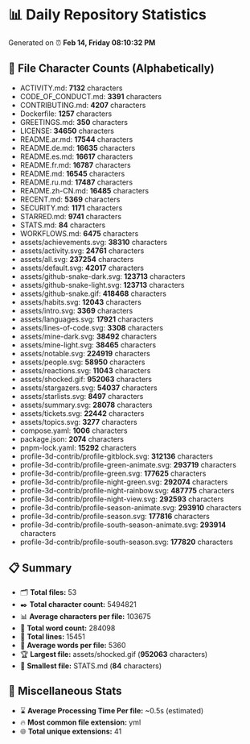# 📊 Daily Repository Statistics
Generated on ⏰ **Feb 14, Friday 08:10:32 PM**

## 📂 File Character Counts (Alphabetically)
- ACTIVITY.md: **7132** characters
- CODE_OF_CONDUCT.md: **3391** characters
- CONTRIBUTING.md: **4207** characters
- Dockerfile: **1257** characters
- GREETINGS.md: **350** characters
- LICENSE: **34650** characters
- README.ar.md: **17544** characters
- README.de.md: **16635** characters
- README.es.md: **16617** characters
- README.fr.md: **16787** characters
- README.md: **16545** characters
- README.ru.md: **17487** characters
- README.zh-CN.md: **16485** characters
- RECENT.md: **5369** characters
- SECURITY.md: **1171** characters
- STARRED.md: **9741** characters
- STATS.md: **84** characters
- WORKFLOWS.md: **6475** characters
- assets/achievements.svg: **38310** characters
- assets/activity.svg: **24761** characters
- assets/all.svg: **237254** characters
- assets/default.svg: **42017** characters
- assets/github-snake-dark.svg: **123713** characters
- assets/github-snake-light.svg: **123713** characters
- assets/github-snake.gif: **418468** characters
- assets/habits.svg: **12043** characters
- assets/intro.svg: **3369** characters
- assets/languages.svg: **17921** characters
- assets/lines-of-code.svg: **3308** characters
- assets/mine-dark.svg: **38492** characters
- assets/mine-light.svg: **38465** characters
- assets/notable.svg: **224919** characters
- assets/people.svg: **58950** characters
- assets/reactions.svg: **11043** characters
- assets/shocked.gif: **952063** characters
- assets/stargazers.svg: **54037** characters
- assets/starlists.svg: **8497** characters
- assets/summary.svg: **28078** characters
- assets/tickets.svg: **22442** characters
- assets/topics.svg: **3277** characters
- compose.yaml: **1006** characters
- package.json: **2074** characters
- pnpm-lock.yaml: **15292** characters
- profile-3d-contrib/profile-gitblock.svg: **312136** characters
- profile-3d-contrib/profile-green-animate.svg: **293719** characters
- profile-3d-contrib/profile-green.svg: **177625** characters
- profile-3d-contrib/profile-night-green.svg: **292074** characters
- profile-3d-contrib/profile-night-rainbow.svg: **487775** characters
- profile-3d-contrib/profile-night-view.svg: **292593** characters
- profile-3d-contrib/profile-season-animate.svg: **293910** characters
- profile-3d-contrib/profile-season.svg: **177816** characters
- profile-3d-contrib/profile-south-season-animate.svg: **293914** characters
- profile-3d-contrib/profile-south-season.svg: **177820** characters

## 📋 Summary
- 🗂️ **Total files:** 53
- ✒️ **Total character count:** 5494821
- 📊 **Average characters per file:** 103675
- 📝 **Total word count:** 284098
- 🧾 **Total lines:** 15451
- 📐 **Average words per file:** 5360
- 🏆 **Largest file:** assets/shocked.gif (**952063** characters)
- 🥉 **Smallest file:** STATS.md (**84** characters)

## 🌟 Miscellaneous Stats
- ⌛ **Average Processing Time Per file:** ~0.5s (estimated)
- 🔥 **Most common file extension:** yml
- 🌐 **Total unique extensions:** 41
